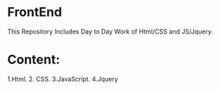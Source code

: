 # FrontEnd
This Repository Includes Day to Day Work of Html/CSS  and JS/Jquery.

# Content:
1.Html.
2. CSS.
3.JavaScript.
4.Jquery

